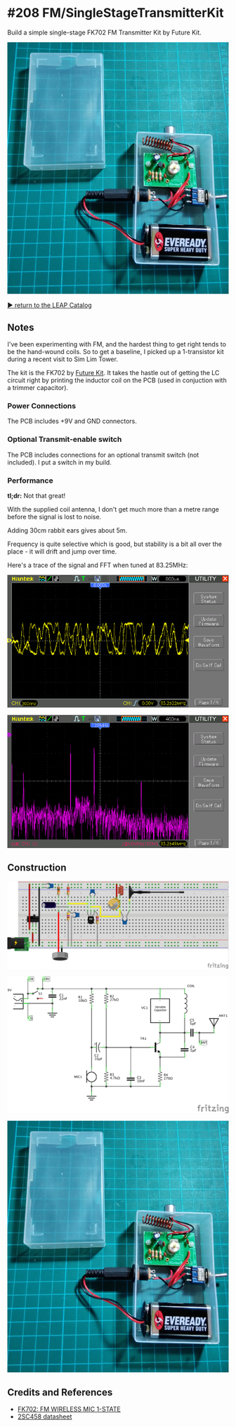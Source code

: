 # #208 FM/SingleStageTransmitterKit

Build a simple single-stage FK702 FM Transmitter Kit by Future Kit.

![The Build](./assets/SingleStageTransmitterKit_build.jpg?raw=true)


[:arrow_forward: return to the LEAP Catalog](https://leap.tardate.com)

## Notes

I've been experimenting with FM, and the hardest thing to get right tends to be the hand-wound coils.
So to get a baseline, I picked up a 1-transistor kit during a recent visit to Sim Lim Tower.

The kit is the FK702 by [Future Kit](http://futurekit.com/). It takes the hastle out of getting the LC circuit
right by printing the inductor coil on the PCB (used in conjuction with a trimmer capacitor).


### Power Connections

The PCB includes +9V and GND connectors.

### Optional Transmit-enable switch

The PCB includes connections for an optional transmit switch (not included).
I put a switch in my build.


### Performance

**tl;dr:** Not that great!

With the supplied coil antenna, I don't get much more than a metre range before the signal is lost to noise.

Adding 30cm rabbit ears gives about 5m.

Frequency is quite selective which is good, but stability is a bit all over the place - it will drift and jump over time.

Here's a trace of the signal and FFT when tuned at 83.25MHz:

![scope_signal](./assets/scope_signal.gif?raw=true)

![scope_fft](./assets/scope_fft.gif?raw=true)

## Construction

![Breadboard](./assets/SingleStageTransmitterKit_bb.jpg?raw=true)

![The Schematic](./assets/SingleStageTransmitterKit_schematic.jpg?raw=true)

![The Build](./assets/SingleStageTransmitterKit_build.jpg?raw=true)

## Credits and References
* [FK702: FM WIRELESS MIC 1-STATE](http://futurekit.com/index.php/en/future-kit/radio-frequency-equipment/93-product/future-kit/series-7xx/series-7-fm-wireless-mic/1201-fk702-fm-wireless-mic-1-state.html)
* [2SC458 datasheet](http://www.futurlec.com/Transistors/2SC458.shtml)
